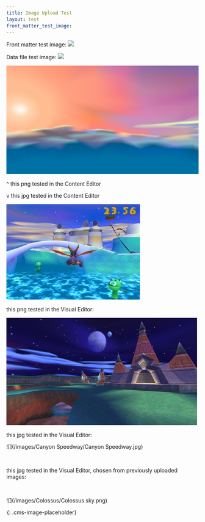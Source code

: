 ```yaml
---
title: Image Upload Test
layout: test
front_matter_test_image:
---
```

Front matter test image:
<img src="{{page.test_image}}">

Data file test image:
<img src="{{site.data.test.upload_image}}">


![](/uploads/icy-speedway.png)

^ this png tested in the Content Editor

v this jpg tested in the Content Editor

![](/uploads/icy-speedway.jpg)

this png tested in the Visual Editor:

![](/uploads/fracture-hills.png)

this jpg tested in the Visual Editor:

![](/images/Canyon Speedway/Canyon Speedway.jpg)

&nbsp;

this jpg tested in the Visual Editor, chosen from previously uploaded images:

&nbsp;

![](/images/Colossus/Colossus sky.png)

![](data:image/png;base64,iVBORw0KGgoAAAANSUhEUgAAAAEAAAABCAYAAAAfFcSJAAAADUlEQVQYV2NYtWrVfwAG/gL+NbCogwAAAABJRU5ErkJggg==){: .cms-image-placeholder}

&nbsp;